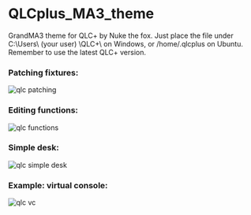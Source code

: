 # QLCplus_MA3_theme
GrandMA3 theme for QLC+ by Nuke the fox.
Just place the file under C:\Users\ (your user) \QLC+\ on Windows, or /home/.qlcplus on Ubuntu.
Remember to use the latest QLC+ version.

### Patching fixtures:
![qlc patching](https://github.com/Nukethefox/QLCplus_MA3_theme/assets/125735099/14cfa09b-92ce-4b59-bfe8-1ba22e978366)

### Editing functions:
![qlc functions](https://github.com/Nukethefox/QLCplus_MA3_theme/assets/125735099/ab600a07-1b71-4899-be78-dc0847e09400)

### Simple desk:
![qlc simple desk](https://github.com/Nukethefox/QLCplus_MA3_theme/assets/125735099/a206bd2c-dcd9-499f-8562-cfac8bbf25b4)

### Example: virtual console:
![qlc vc](https://github.com/Nukethefox/QLCplus_MA3_theme/assets/125735099/19ab74b9-05da-4770-afe2-322efce66e09)

